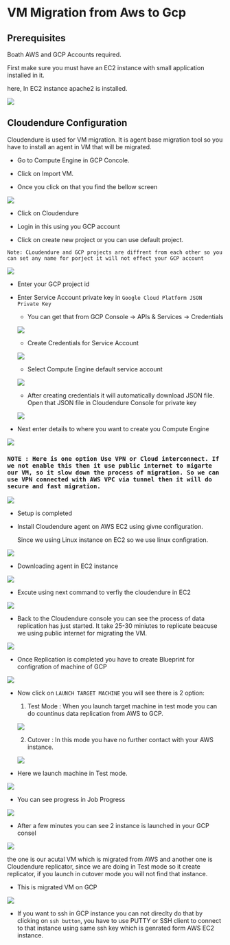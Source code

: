 # VM Migration from Aws to Gcp

## Prerequisites

Boath AWS and GCP Accounts required.

First make sure you must have an EC2 instance with small application installed in it.

here, In EC2 instance apache2 is installed.

![](https://github.com/Petabytz/GCP-Projects/blob/master/VM%20Migration/AWS%20to%20GCP%20by%20cloudendure/Screenshot%20(124).png)

## Cloudendure Configuration

Cloudendure is used for VM migration. It is agent base migration tool so you have to install an agent in VM that will be migrated. 

* Go to Compute Engine in GCP Concole.

* Click on Import VM.

* Once you click on that you find the bellow screen

![](https://github.com/Petabytz/GCP-Projects/blob/master/VM%20Migration/AWS%20to%20GCP%20by%20cloudendure/Screenshot%20(83).png)

* Click on Cloudendure

* Login in this using you GCP account

* Click on create new project or you can use default project.

```Note: CLoudendure and GCP projects are diffrent from each other so you can set any name for porject it will not effect your GCP account```
  
![](https://github.com/Petabytz/GCP-Projects/blob/master/VM%20Migration/AWS%20to%20GCP%20by%20cloudendure/Screenshot%20(104).png)

* Enter your GCP project id

* Enter Service Account private key in ```Google Cloud Platform JSON Private Key```

  * You can get that from GCP Console -> APIs & Services -> Credentials
  
  ![](https://github.com/Petabytz/GCP-Projects/blob/master/VM%20Migration/AWS%20to%20GCP%20by%20cloudendure/Screenshot%20(105).png)
  
  * Create Credentials for Service Account
  
  ![](https://github.com/Petabytz/GCP-Projects/blob/master/VM%20Migration/AWS%20to%20GCP%20by%20cloudendure/Screenshot%20(106).png)
  
  * Select Compute Engine default service account
  
  ![](https://github.com/Petabytz/GCP-Projects/blob/master/VM%20Migration/AWS%20to%20GCP%20by%20cloudendure/Screenshot%20(108).png)
  
  * After creating credentials it will automatically download JSON file. Open that JSON file in Cloudendure Console for private key
  
  ![](https://github.com/Petabytz/GCP-Projects/blob/master/VM%20Migration/AWS%20to%20GCP%20by%20cloudendure/Screenshot%20(109).png)

* Next enter details to where you want to create you Compute Engine

![](https://github.com/Petabytz/GCP-Projects/blob/master/VM%20Migration/AWS%20to%20GCP%20by%20cloudendure/Screenshot%20(110).png)

### ```NOTE : Here is one option Use VPN or Cloud interconnect. If we not enable this then it use public internet to migarte our VM, so it slow down the process of migration. So we can use VPN connected with AWS VPC via tunnel then it will do secure and fast migration.  ``` 

![](https://github.com/Petabytz/GCP-Projects/blob/master/VM%20Migration/AWS%20to%20GCP%20by%20cloudendure/Screenshot%20(111).png)

* Setup is completed

* Install Cloudendure agent on AWS EC2 using givne configuration.

    Since we using Linux instance on EC2 so we use linux configration.

![](https://github.com/Petabytz/GCP-Projects/blob/master/VM%20Migration/AWS%20to%20GCP%20by%20cloudendure/Screenshot%20(112).png)

* Downloading agent in EC2 instance 

![](https://github.com/Petabytz/GCP-Projects/blob/master/VM%20Migration/AWS%20to%20GCP%20by%20cloudendure/Screenshot%20(113).png)

* Excute using next command to verfiy the cloudendure in EC2

![](https://github.com/Petabytz/GCP-Projects/blob/master/VM%20Migration/AWS%20to%20GCP%20by%20cloudendure/Screenshot%20(114).png)

* Back to the Cloudendure console you can see the process of data replication has just started. It take 25-30 miniutes to replicate beacuse we using public internet for migrating the VM.

![](https://github.com/Petabytz/GCP-Projects/blob/master/VM%20Migration/AWS%20to%20GCP%20by%20cloudendure/Screenshot%20(115).png)

* Once Replication is completed you have to create Blueprint for configration of machine of GCP

![](https://github.com/Petabytz/GCP-Projects/blob/master/VM%20Migration/AWS%20to%20GCP%20by%20cloudendure/Screenshot%20(117).png)

* Now click on ```LAUNCH TARGET MACHINE``` you will see there is 2 option:

  1. Test Mode : When you launch target machine in test mode you can do countinus data replication from AWS to GCP.
  
  ![](https://github.com/Petabytz/GCP-Projects/blob/master/VM%20Migration/AWS%20to%20GCP%20by%20cloudendure/Screenshot%20(118).png)
  
  2. Cutover : In this mode you have no further contact with your AWS instance.
  
  ![](https://github.com/Petabytz/GCP-Projects/blob/master/VM%20Migration/AWS%20to%20GCP%20by%20cloudendure/Screenshot%20(119).png)

* Here we launch machine in Test mode.

![](https://github.com/Petabytz/GCP-Projects/blob/master/VM%20Migration/AWS%20to%20GCP%20by%20cloudendure/Screenshot%20(120).png)

* You can see progress in Job Progress

![](https://github.com/Petabytz/GCP-Projects/blob/master/VM%20Migration/AWS%20to%20GCP%20by%20cloudendure/Screenshot%20(121).png)

* After a few minutes you can see 2 instance is launched in your GCP consel

![](https://github.com/Petabytz/GCP-Projects/blob/master/VM%20Migration/AWS%20to%20GCP%20by%20cloudendure/Screenshot%20(122).png)

the one is our acutal VM which is migrated from AWS and another one is Cloudendure replicator, since we are doing in Test mode so it create replicator, if you launch in cutover mode you will not find that instance.

* This is migrated VM on GCP

![](https://github.com/Petabytz/GCP-Projects/blob/master/VM%20Migration/AWS%20to%20GCP%20by%20cloudendure/Screenshot%20(123).png)

* If you want to ssh in GCP instance you can not direclty do that by clicking on ```ssh button```, you have to use PUTTY or SSH client to connect to that instance using same ssh key which is genrated form AWS EC2 instance.
